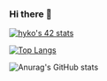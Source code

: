 ### Hi there 👋

 <!--
 **Ko-HyeJi/Ko-HyeJi** is a ✨ _special_ ✨ repository because its `README.md` (this file) appears on your GitHub profile.

 Here are some ideas to get you started:

 - 🔭 I’m currently working on ...
 - 🌱 I’m currently learning ...
 - 👯 I’m looking to collaborate on ...
 - 🤔 I’m looking for help with ...
 - 💬 Ask me about ...
 - 📫 How to reach me: ...
 - 😄 Pronouns: ...
 - ⚡ Fun fact: ...
 -->

[![hyko's 42 stats](https://badge42.vercel.app/api/v2/cl5ez2ocg001109l8r274trz9/stats?cursusId=21&coalitionId=88)](https://github.com/JaeSeoKim/badge42)

[![Top Langs](https://github-readme-stats.vercel.app/api/top-langs/?username=Ko-HyeJi&layout=donut)](https://github.com/anuraghazra/github-readme-stats)

![Anurag's GitHub stats](https://github-readme-stats.vercel.app/api?username=Ko-HyeJi&show_icons=true) 
